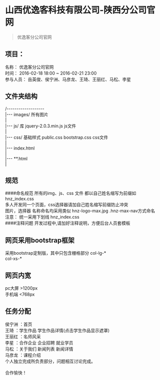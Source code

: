# 山西优逸客科技有限公司-陕西分公司官网
> 优逸客分公司官网

## 项目：
   名称：
   		优逸客分公司官网<br/>
   时间：
   		2016-02-18 18:00 ~ 2016-02-21 23:00<br/>
   参与人员：
   		岳英俊、侯宁洲、马彦龙、王琦、王丽红、马松、李星<br/>

## 文件夹结构
/-------------------<br/>
  |--- images/  所有图片<br/>
  |<br/>
  |--- js/      库 jquery-2.0.3.min.js   js文件<br/>
  |<br/>
  |--- css/     基础样式 public.css  bootstrap.css   css文件<br/>
  |<br/>
  |--- index.html<br/>
  |<br/>
  |--- **.html<br/>
  |<br/>

## 规范
####命名规范
  所有的img、js、css 文件 都以自己姓名缩写为前缀如   hnz_index.css <br/>
  多人开发同一个页面，css选择器请加自己姓名缩写前缀防止冲突<br/>
  图片，选择器 名称命名均采用类似 hnz-logo-max.jpg   .hnz-max-nav方式命名<br/>
  注意： 统一采用下划线     hnz_index.css <br/>
####注释问题
  开发过程中,请加好注释说明，方便后台人员套模板<br/>
## 网页采用bootstrap框架
  采用bootstrap定制版，其中只包含栅格部分
  col-lg-*   <br/>
  col-xs-*   <br/>

## 网页内宽
  pc大屏 >1200px <br/>
  手机端 <768px

## 任务分配
  侯宁洲 ：首页<br/>
  王琦   ：学生作品 学生作品详情(点击学生作品显示遮罩)<br/>
  王丽红 ：名师风采  <br/>
  李星   ：合作企业 企业招聘 就业学员 <br/>
  马松   ：关于我们 新闻列表 新闻详情<br/>
  马彦龙 ：课程介绍<br/>
  个人独立完成所负责部分，问题相互讨论完成。<br/>
<br/>
  合作愉快！
  




